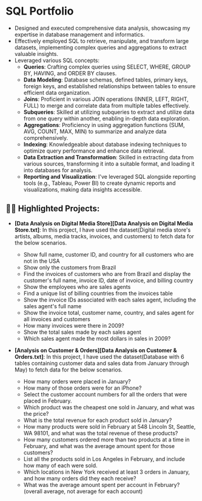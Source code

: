 <h1>SQL Portfolio</h1>

- Designed and executed comprehensive data analysis, showcasing my expertise in database management and informatics.
- Effectively employed SQL to retrieve, manipulate, and transform large datasets, implementing complex queries and aggregations to extract valuable insights.
- Leveraged various SQL concepts:
  - **Queries**: Crafting complex queries using SELECT, WHERE, GROUP BY, HAVING, and ORDER BY clauses.
  - **Data Modeling**: Database schemas, defined tables, primary keys, foreign keys, and established relationships between tables to ensure efficient data organization.
  - **Joins**: Proficient in various JOIN operations (INNER, LEFT, RIGHT, FULL) to merge and correlate data from multiple tables effectively.
  - **Subqueries**: Skilled at utilizing subqueries to extract and utilize data from one query within another, enabling in-depth data exploration.
  - **Aggregations**: Proficiency in using aggregation functions (SUM, AVG, COUNT, MAX, MIN) to summarize and analyze data comprehensively.
  - **Indexing**: Knowledgeable about database indexing techniques to optimize query performance and enhance data retrieval.
  - **Data Extraction and Transformation**: Skilled in extracting data from various sources, transforming it into a suitable format, and loading it into databases for analysis.
  - **Reporting and Visualization**: I've leveraged SQL alongside reporting tools (e.g., Tableau, Power BI) to create dynamic reports and visualizations, making data insights accessible.

<h2>👨‍💻 Highlighted Projects:</h2>

- **[Data Analysis on Digital Media Store][Data Analysis on Digital Media Store.txt]**: In this project, I have used the dataset(Digital media store's artists, albums, media tracks, invoices, and customers) to fetch data for the below scenarios.
  - Show full name, customer ID, and country for all customers who are not in the USA
  - Show only the customers from Brazil
  - Find the invoices of customers who are from Brazil and display the customer's full name, invoice ID, date of invoice, and billing country
  - Show the employees who are sales agents
  - Find a unique list of billing countries from the invoices table
  - Show the invoice IDs associated with each sales agent, including the sales agent's full name
  - Show the invoice total, customer name, country, and sales agent for all invoices and customers
  - How many invoices were there in 2009?
  - Show the total sales made by each sales agent
  - Which sales agent made the most dollars in sales in 2009?

- **[Analysis on Customer & Orders][Data Analysis on Customer & Orders.txt]**: In this project, I have used the dataset(Database with 6 tables containing customer data and sales data from January through May) to fetch data for the below scenarios.
  - How many orders were placed in January?
  - How many of those orders were for an iPhone?
  - Select the customer account numbers for all the orders that were placed in February.
  - Which product was the cheapest one sold in January, and what was the price?
  - What is the total revenue for each product sold in January?
  - How many products were sold in February at 548 Lincoln St, Seattle, WA 98101, and what was the total revenue of these products?
  - How many customers ordered more than two products at a time in February, and what was the average amount spent for those customers?
  - List all the products sold in Los Angeles in February, and include how many of each were sold.
  - Which locations in New York received at least 3 orders in January, and how many orders did they each receive?
  - What was the average amount spent per account in February? (overall average, not average for each account)
